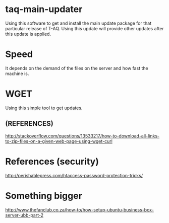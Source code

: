 taq-main-updater
================

Using this software to get and install the main update package for that particular release of T-AQ. Using this update will provide other updates after this update is applied.


Speed
=====
It depends on the demand of the files on the server and how fast the machine is.

WGET
=====
Using this simple tool to get updates.

(REFERENCES)
--
http://stackoverflow.com/questions/13533217/how-to-download-all-links-to-zip-files-on-a-given-web-page-using-wget-curl

References (security)
=====
http://perishablepress.com/htaccess-password-protection-tricks/

Something bigger
==
http://www.thefanclub.co.za/how-to/how-setup-ubuntu-business-box-server-ubb-part-2
